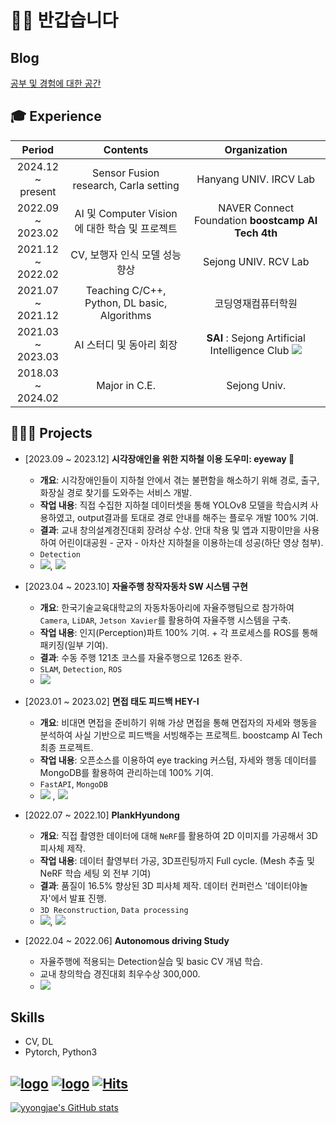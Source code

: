 # 👋🏻 반갑습니다

## Blog
<a href="https://yyongjae.oopy.io/">공부 및 경험에 대한 공간</a>

## 🎓 Experience

|Period|Contents|Organization|
|:--:|:-------------:|:-----:|
|2024.12 ~ <br>present| Sensor Fusion research, Carla setting |Hanyang UNIV. IRCV Lab|
|2022.09 ~ <br>2023.02|AI 및 Computer Vision에 대한 학습 및 프로젝트|NAVER Connect Foundation **boostcamp AI Tech 4th**|
|2021.12 ~ <br>2022.02|   CV, 보행자 인식 모델 성능향상   |  Sejong UNIV. RCV Lab  |
|2021.07 ~ <br>2021.12|   Teaching C/C++, Python, DL basic, Algorithms   |  코딩영재컴퓨터학원  |
|2021.03 ~ <br>2023.03|AI 스터디 및 동아리 회장|**SAI** : Sejong Artificial Intelligence Club <a href="https://sejongai.notion.site/SAI-Sejong-Artificial-Intelligence-488d443cf680432ba43878b43521d204" target="_blank"><img src="https://img.shields.io/badge/notion-FFFFFF?style=flat&logo=notion&logoColor=000000"/></a>|
|2018.03 ~ <br>2024.02|Major in C.E.|Sejong Univ.|


## 🧑🏻‍💻 Projects

* [2023.09 ~ 2023.12] **시각장애인을 위한 지하철 이용 도우미: eyeway 👀**
  * **개요**: 시각장애인들이 지하철 안에서 겪는 불편함을 해소하기 위해 경로, 출구, 화장실 경로 찾기를 도와주는 서비스 개발.
  * **작업 내용**: 직접 수집한 지하철 데이터셋을 통해 YOLOv8 모델을 학습시켜 사용하였고, output결과를 토대로 경로 안내를 해주는 플로우 개발 100% 기여.
  * **결과**: 교내 창의설계경진대회 장려상 수상. 안대 착용 및 앱과 지팡이만을 사용하여 어린이대공원 - 군자 - 아차산 지하철을 이용하는데 성공(하단 영상 첨부).
  * ```Detection```
  * <a href="https://github.com/yyongjae/eyeway_ai"><img src="https://img.shields.io/badge/github-181717?style=flat-square&logo=github&logoColor=white"></a>, <a href="https://www.youtube.com/watch?v=Or4BQe-U8uk&t=60s"><img src="https://img.shields.io/badge/발표영상-ff0000?style=flat-square&logo=youtube&logoColor=white"></a>

* [2023.04 ~ 2023.10] **자율주행 창작자동차 SW 시스템 구현**
  * **개요**: 한국기술교육대학교의 자동차동아리에 자율주행팀으로 참가하여 ```Camera```, ```LiDAR```, ```Jetson Xavier```를 활용하여 자율주행 시스템을 구축.
  * **작업 내용**: 인지(Perception)파트 100% 기여. + 각 프로세스를 ROS를 통해 패키징(일부 기여).
  * **결과**: 수동 주행 121초 코스를 자율주행으로 126초 완주.
  * ```SLAM```, ```Detection```, ```ROS```
  * <a href="https://github.com/yyongjae/Driven_autonomous_driving"><img src="https://img.shields.io/badge/github-181717?style=flat-square&logo=github&logoColor=white"></a>

* [2023.01 ~ 2023.02] **면접 태도 피드백 HEY-I**
  * **개요**: 비대면 면접을 준비하기 위해 가상 면접을 통해 면접자의 자세와 행동을 분석하여 사실 기반으로 피드백을 서빙해주는 프로젝트. boostcamp AI Tech 최종 프로젝트.
  * **작업 내용**: 오픈소스를 이용하여 eye tracking 커스텀, 자세와 행동 데이터를 MongoDB를 활용하여 관리하는데 100% 기여.
  * ```FastAPI```, ```MongoDB```
  * <a href="https://github.com/yyongjae/final-project-level3-cv-01"><img src="https://img.shields.io/badge/github-181717?style=flat-square&logo=github&logoColor=white"></a> , <a href="https://www.youtube.com/watch?v=gwWLrjSWBas&list=LL&index=4"><img src="https://img.shields.io/badge/발표영상-ff0000?style=flat-square&logo=youtube&logoColor=white"></a>


* [2022.07 ~ 2022.10] **PlankHyundong**
  * **개요**: 직접 촬영한 데이터에 대해 ```NeRF```를 활용하여 2D 이미지를 가공해서 3D피사체 제작.
  * **작업 내용**: 데이터 촬영부터 가공, 3D프린팅까지 Full cycle. (Mesh 추출 및 NeRF 학습 세팅 외 전부 기여)
  * **결과**: 품질이 16.5% 향상된 3D 피사체 제작. 데이터 컨퍼런스 '데이터야놀자'에서 발표 진행.
  * ```3D Reconstruction```, ```Data processing```
  * <a href="https://github.com/yyongjae/PlankHyundong"><img src="https://img.shields.io/badge/github-181717?style=flat-square&logo=github&logoColor=white"></a>, <a href="https://www.youtube.com/watch?v=s7k_cZi7hvw"><img src="https://img.shields.io/badge/데이터야놀자 발표영상-ff0000?style=flat-square&logo=youtube&logoColor=white"></a>

* [2022.04 ~ 2022.06] **Autonomous driving Study**
  * 자율주행에 적용되는 Detection실습 및 basic CV 개념 학습.
  * 교내 창의학습 경진대회 최우수상 300,000.
  * <a href="https://drive.google.com/file/d/1-e7dtjDQDDTi5IOobdZxc5xSf0JO9Lcv/view?usp=sharing"><img src="https://img.shields.io/badge/발표영상-4285F4?style=flat-square&logo=googledrive&logoColor=white"></a>


## Skills

* CV, DL
* Pytorch, Python3


[![logo](https://img.shields.io/badge/Instagram-yyongjae__-E4405F?style=flat-square&logo=instagram&logoColor=white)](https://www.instagram.com/yyongjae__/) 
[![logo](https://img.shields.io/badge/MAIL-dydwo706@naver.com-brightgreen?style=flat-square&logo=Naver&logoColor=white)](mailto:dydwo706@naver.com) 
[![Hits](https://hits.seeyoufarm.com/api/count/incr/badge.svg?url=https%3A%2F%2Fgithub.com%2Fyyongjae&count_bg=%23444244&title_bg=%23000000&icon=&icon_color=%23A07EFF&title=hits&edge_flat=false)](https://hits.seeyoufarm.com)
---
<!-- 
<a href="https://github.com/yyongjae/github-readme-stats">
  <img align="center" src="https://github-readme-stats.vercel.app/api?username=yyongjae&show_icons=true&theme=tokyonight" />
</a>
<a href="https://github.com/yyongjae/convoychat">
  <img align="center" src="https://github-readme-stats.vercel.app/api/top-langs/?username=yyongjae&layout=compact&theme=tokyonight" />
</a>

 -->

[![yyongjae's GitHub stats](https://github-readme-stats.vercel.app/api?username=yyongjae)](https://github.com/yyongjae/github-readme-stats)
